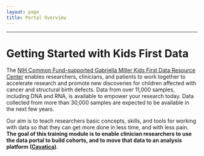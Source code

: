 ```yaml
---
layout: page
title: Portal Overview
---
```

<script async defer data-domain="cfde-training-and-engagement.readthedocs-hosted.com/en/jeremyfixes" src="https://plausible.io/js/plausible.js"></script>
---

Getting Started with Kids First Data
====================================

The [NIH Common Fund-supported Gabriella Miller Kids First Data Resource
Center](https://kidsfirstdrc.org/) enables researchers, clinicians, and
patients to work together to accelerate research and promote new
discoveries for children affected with cancer and structural birth
defects. Data from over 11,000 samples, including DNA and RNA, is
available to empower your research today. Data collected from more than
30,000 samples are expected to be available in the next few years.

Our aim is to teach researchers basic concepts, skills, and tools for
working with data so that they can get more done in less time, and with
less pain. **The goal of this training module is to enable clinician
researchers to use the data portal to build cohorts, and to move that
data to an analysis platform ([Cavatica](https://cavatica.squarespace.com/))**. 

<!-- If you are looking for
information on running workflows in Cavatica, please use \<lesson in
progress\>.

Please note that workshop materials are in "alpha" development.

---

 **In this lesson you will learn:**

    -   How to connect your Kids First, Cavatica, and protected access accounts
    -   How to find and filter Kids First data sets
    -   How to move your chosen cohort to Cavatica for analysis
    -   How to apply for access to new data sets

---

Pre-requisites
--------------
   **Background Knowledge**

   + This training assumes a basic background in human medicine

**Software**

+ This training will require a modern web browser

**Credentials**

   -   ORCID
   -   eRA Commons ID
